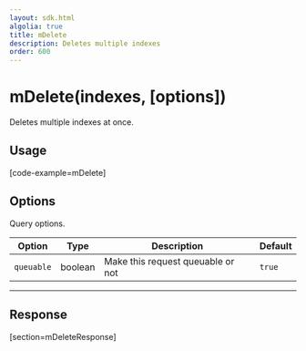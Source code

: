 ```yaml
---
layout: sdk.html
algolia: true
title: mDelete
description: Deletes multiple indexes
order: 600
---
```


# mDelete(indexes, [options])

Deletes multiple indexes at once.

## Usage

[code-example=mDelete]

## Options

Query options.

| Option   | Type    | Description                       | Default |
| -------- | ------- | --------------------------------- | ------- |
| `queuable` | boolean | Make this request queuable or not | `true`    |

---

## Response

[section=mDeleteResponse]
